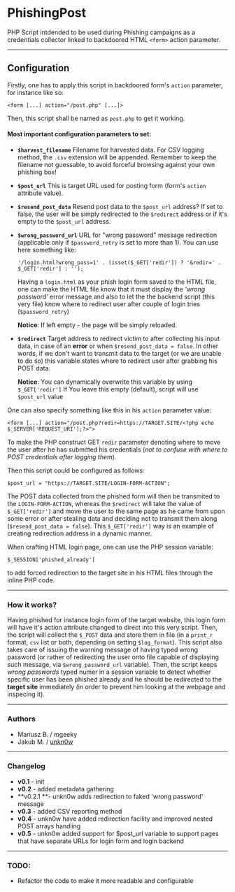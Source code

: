# PhishingPost

PHP Script intdended to be used during Phishing campaigns as a credentials collector linked to backdoored HTML `<form>` action parameter.

---

## Configuration

Firstly, one has to apply this script in backdoored form's `action` parameter, for instance like so:

```
<form [...] action="/post.php" [...]>
```

Then, this script shall be named as `post.php` to get it working. 

#### Most important configuration parameters to set:

- **`$harvest_filename`**
        Filename for harvested data. For CSV logging method, the `.csv` extension will be appended.
        Remember to keep the filename not guessable, to avoid forceful browsing against your own
        phishing box!

- **`$post_url`**
        This is target URL used for posting form (form's `action` attribute value).

- **`$resend_post_data`**
		Resend post data to the `$post_url` address? 
		If set to false, the user will be simply redirected to the `$redirect` address or if it's empty to the `$post_url` address.

- **`$wrong_password_url`**
        URL for "wrong password" message redirection (applicable only if `$password_retry` is set to more than 1). You can use here something like:
    ```
    '/login.html?wrong_pass=1' . (isset($_GET['redir']) ? '&redir=' . $_GET['redir'] : '');
    ```
    Having a `login.html` as your phish login form saved to the HTML file, one can make the HTML
    file know that it must display the _'wrong password'_ error message and also to let the
    the backend script (this very file) know where to redirect user after couple of 
    login tries (`$password_retry`)
    
    **Notice**: If left empty - the page will be simply reloaded.

- **`$redirect`**
        Target address to redirect victim to after collecting his input data, in case of an **error** or 
        when `$resend_post_data = false`. In other words, if we don't want to transmit data to the
        target (or we are unable to do so) this variable states where to redirect user after grabbing his POST data.
        
    **Notice**:
    You can dynamically overwrite this variable by using `$_GET['redir']`
    If You leave this empty (default), script will use `$post_url` value


One can also specify something like this in his `action` parameter value:
```
<form [...] action="/post.php?redir=https://TARGET.SITE/<?php echo $_SERVER['REQUEST_URI'];?>">
```

To make the PHP construct GET `redir` parameter denoting where to move the user after he has submitted his credentials (_not to confuse with where to POST credentials after logging them_).

Then this script could be configured as follows:
```$redirect = "";
$post_url = "https://TARGET.SITE/LOGIN-FORM-ACTION";
```

The POST data collected from the phished form will then be transmited to the `LOGIN-FORM-ACTION`, whereas the `$redirect` will take the value of `$_GET['redir']` and move the user to the same page as he came from upon some error or after stealing data and deciding not to transmit them along (`$resend_post_data = false`). This `$_GET['redir']` way is an example of creating redirection address in a dynamic manner.

When crafting HTML login page, one can use the PHP session variable: 

```
$_SESSION['phished_already']
```
to add forced redirection to the target site in his HTML files through the inline PHP code.

---


### How it works?

Having phished for instance login form of the target website, this login form will have it's action attribute changed to direct into this very script. Then, the script will collect the `$_POST` data and store them in file (in a `print_r` format, `csv` list or both, depending on setting `$log_format`). This script also takes care of issuing the warning message of having typed wrong password (or rather of redirecting the user onto file capable of displaying such message, via `$wrong_password_url` variable). Then, the script keeps _wrong passwords_ typed numer in a session variable to detect whether specific user has been phished already and he should be redirected to the **target site** immediately (in order to prevent him looking at the webpage and inspecing it). 


---

### Authors

- Mariusz B. / mgeeky
- Jakub M. / [unkn0w](https://github.com/unkn0w)

---


### Changelog

 - **v0.1** - init
 - **v0.2** - added metadata gathering
 - **v0.2.1 **- unkn0w adds redirection to faked 'wrong password' message
 - **v0.3** - added CSV reporting method
 - **v0.4** - unkn0w have added redirection facility and improved nested POST arrays handling
 - **v0.5** - unkn0w added support for $post_url variable to support pages that have separate URLs for login form and login backend

---

### TODO:

- Refactor the code to make it more readable and configurable


